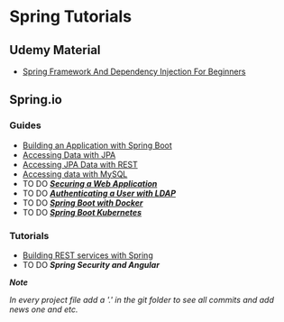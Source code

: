 # Spring Tutorials

## Udemy Material
- [Spring Framework And Dependency Injection For Beginners](https://github.com/GeorgePanaretos/spring-tutorials/tree/main/np-spring5-tutorial)
## Spring.io
### Guides
- [Building an Application with Spring Boot](https://github.com/GeorgePanaretos/spring-tutorials/tree/main/spring.io/guides/gs-spring-boot)
- [Accessing Data with JPA](https://github.com/GeorgePanaretos/spring-tutorials/tree/main/spring.io/guides/gs-accessing-data-jpa)
- [Accessing JPA Data with REST](https://github.com/GeorgePanaretos/spring-tutorials/tree/main/spring.io/guides/gs-accessing-data-rest)
- [Accessing data with MySQL](https://github.com/GeorgePanaretos/spring-tutorials/tree/main/spring.io/guides/gs-accessing-data-mysql)
-  TO DO [**_Securing a Web Application_**](https://spring.io/guides/gs/securing-web/)
-  TO DO [**_Authenticating a User with LDAP_**](https://spring.io/guides/gs/authenticating-ldap/)
-  TO DO [**_Spring Boot with Docker_**](https://spring.io/guides/gs/spring-boot-docker/)
-  TO DO [**_Spring Boot Kubernetes_**](https://spring.io/guides/gs/spring-boot-kubernetes/)
### Tutorials
- [Building REST services with Spring](https://github.com/GeorgePanaretos/spring-tutorials/tree/main/spring.io/tutorials/springio.tutorial.restservice)
- TO DO **_Spring Security and Angular_**


**_Note_**

*In every project file add a '.' in the git folder to see all commits and add news one and etc.*

